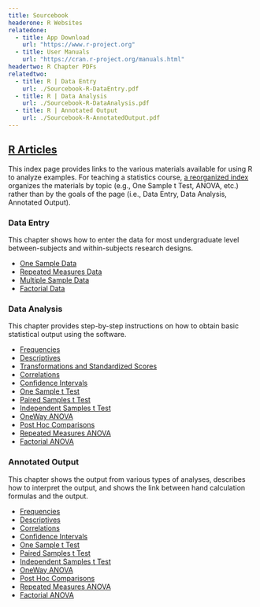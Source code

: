 ```yaml
---
title: Sourcebook
headerone: R Websites
relatedone:
  - title: App Download
    url: "https://www.r-project.org"
  - title: User Manuals
    url: "https://cran.r-project.org/manuals.html"
headertwo: R Chapter PDFs
relatedtwo:
  - title: R | Data Entry
    url: ./Sourcebook-R-DataEntry.pdf
  - title: R | Data Analysis
    url: ./Sourcebook-R-DataAnalysis.pdf
  - title: R | Annotated Output
    url: ./Sourcebook-R-AnnotatedOutput.pdf
---
```


## [R Articles](./index.md)

This index page provides links to the various materials available for using R to analyze examples. For teaching a statistics course, [a reorganized index](./index-topical.md) organizes the materials by topic (e.g., One Sample t Test, ANOVA, etc.) rather than by the goals of the page (i.e., Data Entry, Data Analysis, Annotated Output).

### Data Entry

This chapter shows how to enter the data for most undergraduate level between-subjects and within-subjects research designs.

- [One Sample Data](./data-entry/onesample.md)  
- [Repeated Measures Data](./data-entry/repeated.md)
- [Multiple Sample Data](./data-entry/multisample.md)
- [Factorial Data](./data-entry/factorial.md)

### Data Analysis

This chapter provides step-by-step instructions on how to obtain basic statistical output using the software.

- [Frequencies](./data-analysis/frequencies.md)
- [Descriptives](./data-analysis/descriptives.md)
- [Transformations and Standardized Scores](./data-analysis/standardized.md)
- [Correlations](./data-analysis/correlations.md)
- [Confidence Intervals](./data-analysis/intervals.md)
- [One Sample t Test](./data-analysis/onesample.md)
- [Paired Samples t Test](./data-analysis/paired.md)
- [Independent Samples t Test](./data-analysis/independent.md)
- [OneWay ANOVA](./data-analysis/oneway.md)
- [Post Hoc Comparisons](./data-analysis/posthocs.md)
- [Repeated Measures ANOVA](./data-analysis/repeated.md)
- [Factorial ANOVA](./data-analysis/factorial.md)

### Annotated Output

This chapter shows the output from various types of analyses, describes how to interpret the output, and shows the link between hand calculation formulas and the output. 

- [Frequencies](./annotated-output/frequencies.md)
- [Descriptives](./annotated-output/descriptives.md)
- [Correlations](./annotated-output/correlations.md)
- [Confidence Intervals](./annotated-output/intervals.md)
- [One Sample t Test](./annotated-output/onesample.md)
- [Paired Samples t Test](./annotated-output/paired.md)
- [Independent Samples t Test](./annotated-output/independent.md)
- [OneWay ANOVA](./annotated-output/oneway.md)
- [Post Hoc Comparisons](./annotated-output/posthocs.md)
- [Repeated Measures ANOVA](./annotated-output/repeated.md)
- [Factorial ANOVA](./annotated-output/factorial.md)
